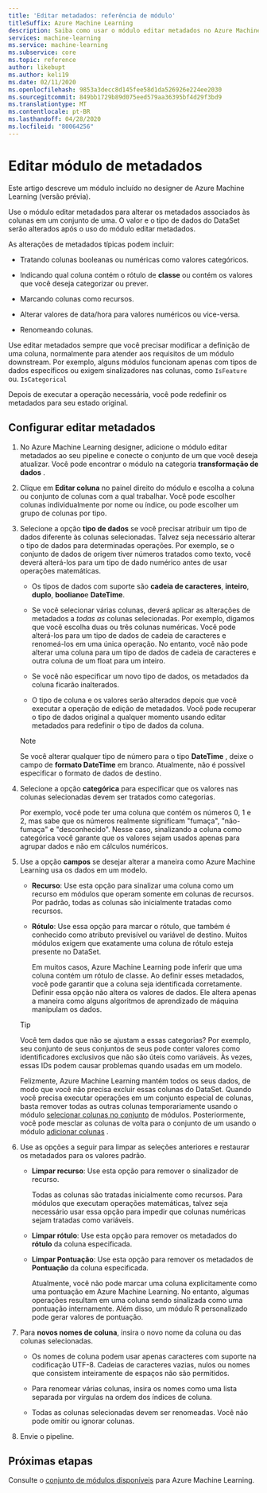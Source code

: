 ```yaml
---
title: 'Editar metadados: referência de módulo'
titleSuffix: Azure Machine Learning
description: Saiba como usar o módulo editar metadados no Azure Machine Learning para alterar os metadados associados às colunas em um conjunto de informações.
services: machine-learning
ms.service: machine-learning
ms.subservice: core
ms.topic: reference
author: likebupt
ms.author: keli19
ms.date: 02/11/2020
ms.openlocfilehash: 9853a3decc8d145fee58d1da526926e224ee2030
ms.sourcegitcommit: 849bb1729b89d075eed579aa36395bf4d29f3bd9
ms.translationtype: MT
ms.contentlocale: pt-BR
ms.lasthandoff: 04/28/2020
ms.locfileid: "80064256"
---
```

# <a name="edit-metadata-module"></a>Editar módulo de metadados

Este artigo descreve um módulo incluído no designer de Azure Machine Learning (versão prévia).

Use o módulo editar metadados para alterar os metadados associados às colunas em um conjunto de uma. O valor e o tipo de dados do DataSet serão alterados após o uso do módulo editar metadados.

As alterações de metadados típicas podem incluir:
  
+ Tratando colunas booleanas ou numéricas como valores categóricos.
  
+ Indicando qual coluna contém o rótulo de **classe** ou contém os valores que você deseja categorizar ou prever.
  
+ Marcando colunas como recursos.
  
+ Alterar valores de data/hora para valores numéricos ou vice-versa.
  
+ Renomeando colunas.
  
 Use editar metadados sempre que você precisar modificar a definição de uma coluna, normalmente para atender aos requisitos de um módulo downstream. Por exemplo, alguns módulos funcionam apenas com tipos de dados específicos ou exigem sinalizadores nas colunas, como `IsFeature` ou. `IsCategorical`  
  
 Depois de executar a operação necessária, você pode redefinir os metadados para seu estado original.
  
## <a name="configure-edit-metadata"></a>Configurar editar metadados
  
1. No Azure Machine Learning designer, adicione o módulo editar metadados ao seu pipeline e conecte o conjunto de um que você deseja atualizar. Você pode encontrar o módulo na categoria **transformação de dados** .
  
1. Clique em **Editar coluna** no painel direito do módulo e escolha a coluna ou conjunto de colunas com a qual trabalhar. Você pode escolher colunas individualmente por nome ou índice, ou pode escolher um grupo de colunas por tipo.  
  
1. Selecione a opção **tipo de dados** se você precisar atribuir um tipo de dados diferente às colunas selecionadas. Talvez seja necessário alterar o tipo de dados para determinadas operações. Por exemplo, se o conjunto de dados de origem tiver números tratados como texto, você deverá alterá-los para um tipo de dado numérico antes de usar operações matemáticas.

    + Os tipos de dados com suporte são **cadeia de caracteres**, **inteiro**, **duplo**, **booliano**e **DateTime**.

    + Se você selecionar várias colunas, deverá aplicar as alterações de metadados a *todas as* colunas selecionadas. Por exemplo, digamos que você escolha duas ou três colunas numéricas. Você pode alterá-los para um tipo de dados de cadeia de caracteres e renomeá-los em uma única operação. No entanto, você não pode alterar uma coluna para um tipo de dados de cadeia de caracteres e outra coluna de um float para um inteiro.
  
    + Se você não especificar um novo tipo de dados, os metadados da coluna ficarão inalterados.

    + O tipo de coluna e os valores serão alterados depois que você executar a operação de edição de metadados. Você pode recuperar o tipo de dados original a qualquer momento usando editar metadados para redefinir o tipo de dados da coluna.  

    > [!NOTE]
    > Se você alterar qualquer tipo de número para o tipo **DateTime** , deixe o campo de **formato DateTime** em branco. Atualmente, não é possível especificar o formato de dados de destino.  

1. Selecione a opção **categórica** para especificar que os valores nas colunas selecionadas devem ser tratados como categorias.

    Por exemplo, você pode ter uma coluna que contém os números 0, 1 e 2, mas sabe que os números realmente significam "fumaça", "não-fumaça" e "desconhecido". Nesse caso, sinalizando a coluna como categórica você garante que os valores sejam usados apenas para agrupar dados e não em cálculos numéricos.
  
1. Use a opção **campos** se desejar alterar a maneira como Azure Machine Learning usa os dados em um modelo.

    + **Recurso**: Use esta opção para sinalizar uma coluna como um recurso em módulos que operam somente em colunas de recursos. Por padrão, todas as colunas são inicialmente tratadas como recursos.  
  
    + **Rótulo**: Use essa opção para marcar o rótulo, que também é conhecido como atributo previsível ou variável de destino. Muitos módulos exigem que exatamente uma coluna de rótulo esteja presente no DataSet.

        Em muitos casos, Azure Machine Learning pode inferir que uma coluna contém um rótulo de classe. Ao definir esses metadados, você pode garantir que a coluna seja identificada corretamente. Definir essa opção não altera os valores de dados. Ele altera apenas a maneira como alguns algoritmos de aprendizado de máquina manipulam os dados.
  
    > [!TIP]
    > Você tem dados que não se ajustam a essas categorias? Por exemplo, seu conjunto de seus conjuntos de seus pode conter valores como identificadores exclusivos que não são úteis como variáveis. Às vezes, essas IDs podem causar problemas quando usadas em um modelo.
    >
    > Felizmente, Azure Machine Learning mantém todos os seus dados, de modo que você não precisa excluir essas colunas do DataSet. Quando você precisa executar operações em um conjunto especial de colunas, basta remover todas as outras colunas temporariamente usando o módulo [selecionar colunas no conjunto](select-columns-in-dataset.md) de módulos. Posteriormente, você pode mesclar as colunas de volta para o conjunto de um usando o módulo [adicionar colunas](add-columns.md) .  
  
1. Use as opções a seguir para limpar as seleções anteriores e restaurar os metadados para os valores padrão.  
  
    + **Limpar recurso**: Use esta opção para remover o sinalizador de recurso.  
  
         Todas as colunas são tratadas inicialmente como recursos. Para módulos que executam operações matemáticas, talvez seja necessário usar essa opção para impedir que colunas numéricas sejam tratadas como variáveis.
  
    + **Limpar rótulo**: Use esta opção para remover os metadados do **rótulo** da coluna especificada.  
  
    + **Limpar Pontuação**: Use esta opção para remover os metadados de **Pontuação** da coluna especificada.  
  
         Atualmente, você não pode marcar uma coluna explicitamente como uma pontuação em Azure Machine Learning. No entanto, algumas operações resultam em uma coluna sendo sinalizada como uma pontuação internamente. Além disso, um módulo R personalizado pode gerar valores de pontuação.

1. Para **novos nomes de coluna**, insira o novo nome da coluna ou das colunas selecionadas.  
  
    + Os nomes de coluna podem usar apenas caracteres com suporte na codificação UTF-8. Cadeias de caracteres vazias, nulos ou nomes que consistem inteiramente de espaços não são permitidos.  
  
    + Para renomear várias colunas, insira os nomes como uma lista separada por vírgulas na ordem dos índices de coluna.  
  
    + Todas as colunas selecionadas devem ser renomeadas. Você não pode omitir ou ignorar colunas.  
  
1. Envie o pipeline.  

## <a name="next-steps"></a>Próximas etapas

Consulte o [conjunto de módulos disponíveis](module-reference.md) para Azure Machine Learning.
